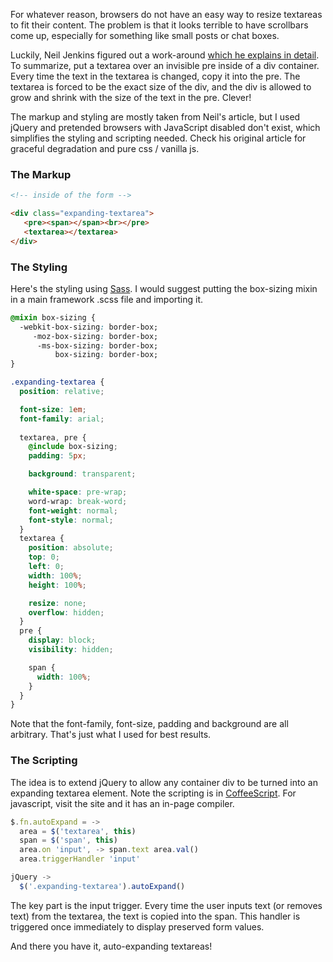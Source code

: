 For whatever reason, browsers do not have an easy way to resize textareas to fit their content. The problem is that it looks terrible to have scrollbars come up, especially for something like small posts or chat boxes.

Luckily, Neil Jenkins figured out a work-around [which he explains in detail](http://www.alistapart.com/articles/expanding-text-areas-made-elegant/). To summarize, put a textarea over an invisible pre inside of a div container. Every time the text in the textarea is changed, copy it into the pre. The textarea is forced to be the exact size of the div, and the div is allowed to grow and shrink with the size of the text in the pre. Clever!

The markup and styling are mostly taken from Neil's article, but I used jQuery and pretended browsers with JavaScript disabled don't exist, which simplifies the styling and scripting needed. Check his original article for graceful degradation and pure css / vanilla js. 

### The Markup

```html
<!-- inside of the form -->

<div class="expanding-textarea">
   <pre><span></span><br></pre>
   <textarea></textarea>
</div>
```

### The Styling

Here's the styling using [Sass](http://sass-lang.com/). I would suggest putting the box-sizing mixin in a main framework .scss file and importing it. 

```css
@mixin box-sizing {
  -webkit-box-sizing: border-box;
     -moz-box-sizing: border-box;
      -ms-box-sizing: border-box;
          box-sizing: border-box;
}

.expanding-textarea {
  position: relative;

  font-size: 1em;
  font-family: arial;
  
  textarea, pre {
    @include box-sizing;
    padding: 5px;

    background: transparent;

    white-space: pre-wrap;
    word-wrap: break-word;
    font-weight: normal;
    font-style: normal;
  }
  textarea {
    position: absolute;
    top: 0; 
    left: 0;
    width: 100%;
    height: 100%;

    resize: none;
    overflow: hidden;
  }
  pre {
    display: block;
    visibility: hidden;

    span {
      width: 100%;
    }
  }
}
```

Note that the font-family, font-size, padding and background are all arbitrary. That's just what I used for best results. 

### The Scripting

The idea is to extend jQuery to allow any container div to be turned into an expanding textarea element. Note the scripting is in [CoffeeScript](http://coffeescript.org/). For javascript, visit the site and it has an in-page compiler. 

```javascript
$.fn.autoExpand = ->
  area = $('textarea', this)
  span = $('span', this)
  area.on 'input', -> span.text area.val()
  area.triggerHandler 'input'

jQuery ->
  $('.expanding-textarea').autoExpand()
```

The key part is the input trigger. Every time the user inputs text (or removes text) from the textarea, the text is copied into the span. This handler is triggered once immediately to display preserved form values. 

And there you have it, auto-expanding textareas!